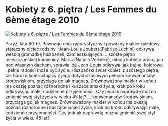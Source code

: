 Kobiety z 6. piętra / Les Femmes du 6ème étage 2010 
=============
[![Kobiety z 6. piętra / Les Femmes du 6ème étage 2010 ](http://vidos.pl/images/player.gif)](http://vidos.pl/kobiety-z-6-pietra-les-femmes-du-6me-tage-2010)

 Paryż, lata 60-te. Pewnego dnia rygorystyczny i poważny makler giełdowy, stateczny ojciec rodziny -Jean-Louis Joubert (Fabrise Luchini) odkrywa wesołą gromadkę hiszpanek, zamieszkujących…. szóste piętro mieszczańskiej kamienicy. Maria (Natalia Verbeke), młoda kobieta pracująca pod własnym dachem, sprawia, że Jean-Louis odkrywa  jak bujne, kolorowe i pełne radości może być życie. Hiszpański świat kobiet  z szóstego piętra, tak bardzo kontrastujący z jego dotychczasowym pełnym konwenansów środowiskiem, przyciąga go jak magnes. Zrównoważony makler w końcu ma okazję poznać różnorodne i kuszące smaki życia, krok po kroku odkrywając małe, codzienne przyjemności. Czy jednak naprawdę można zmienić swój styl życia w wieku 45 lat?   ... konwenansów środowiskiem, przyciąga go jak magnes. Zrównoważony makler w końcu ma okazję poznać różnorodne i kuszące smaki życia, krok po kroku odkrywając małe, codzienne przyjemności. Czy jednak naprawdę można zmienić swój styl życia w wieku 45 lat?
